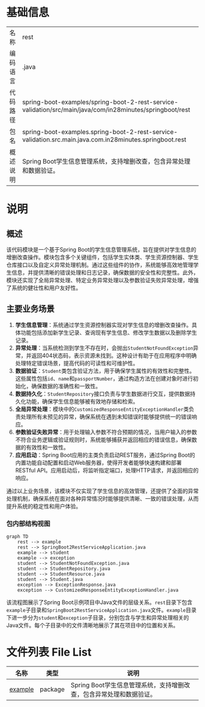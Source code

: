 # 基础信息

|      |      |
|------|------|
| 名称 | rest |
| 编码语言 | .java |
| 代码路径 | spring-boot-examples/spring-boot-2-rest-service-validation/src/main/java/com/in28minutes/springboot/rest |
| 包名 | spring-boot-examples.spring-boot-2-rest-service-validation.src.main.java.com.in28minutes.springboot.rest |
| 概述说明 | Spring Boot学生信息管理系统，支持增删改查，包含异常处理和数据验证。 |

# 说明

## 概述

该代码模块是一个基于Spring Boot的学生信息管理系统，旨在提供对学生信息的增删改查操作。模块包含多个关键组件，包括学生实体类、学生资源控制器、学生仓库接口以及自定义异常处理机制。通过这些组件的协作，系统能够高效地管理学生信息，并提供清晰的错误处理和日志记录，确保数据的安全性和完整性。此外，模块还实现了全局异常处理、特定业务异常处理以及参数验证失败异常处理，增强了系统的健壮性和用户友好性。

## 主要业务场景

1. **学生信息管理**：系统通过学生资源控制器实现对学生信息的增删改查操作。具体功能包括添加新学生记录、查询现有学生信息、修改学生数据以及删除学生记录。
2. **异常处理**：当系统检测到学生不存在时，会抛出`StudentNotFoundException`异常，并返回404状态码，表示资源未找到。这种设计有助于在应用程序中明确处理特定错误场景，提高代码的可读性和可维护性。
3. **数据验证**：`Student`类包含验证方法，用于确保学生属性的有效性和完整性。这些属性包括`id`、`name`和`passportNumber`，通过构造方法在创建对象时进行初始化，确保数据的准确性和一致性。
4. **数据持久化**：`StudentRepository`接口负责与学生数据进行交互，提供数据持久化功能，确保学生信息能够被有效地存储和检索。
5. **全局异常处理**：模块中的`CustomizedResponseEntityExceptionHandler`类负责处理所有未预见的异常，确保系统在遇到未知错误时能够提供统一的错误响应。
6. **参数验证失败异常**：用于处理输入参数不符合预期的情况，当用户输入的参数不符合业务逻辑或验证规则时，系统能够捕获并返回相应的错误信息，确保数据的有效性和一致性。
7. **应用启动**：Spring Boot应用的主类负责启动REST服务，通过Spring Boot的内置功能自动配置和启动Web服务器，使得开发者能够快速构建和部署RESTful API。应用启动后，将监听指定端口，处理HTTP请求，并返回相应的响应。

通过以上业务场景，该模块不仅实现了学生信息的高效管理，还提供了全面的异常处理机制，确保系统在面对各种异常情况时能够提供清晰、一致的错误处理，从而提升系统的稳定性和用户体验。


### 包内部结构视图

```mermaid
graph TD
    rest --> example
    rest --> SpringBoot2RestServiceApplication.java
    example --> student
    example --> exception
    student --> StudentNotFoundException.java
    student --> StudentRepository.java
    student --> StudentResource.java
    student --> Student.java
    exception --> ExceptionResponse.java
    exception --> CustomizedResponseEntityExceptionHandler.java
```

该流程图展示了Spring Boot示例项目中Java文件的层级关系。`rest`目录下包含`example`子目录和`SpringBoot2RestServiceApplication.java`文件。`example`目录下进一步分为`student`和`exception`子目录，分别包含与学生和异常处理相关的Java文件。每个子目录中的文件清晰地展示了其在项目中的位置和关系。

# 文件列表 File List

| 名称   | 类型  | 说明 |
|-------|------|-------------|
| [example](example/_module.md) | package | Spring Boot学生信息管理系统，支持增删改查，包含异常处理和数据验证。 |


